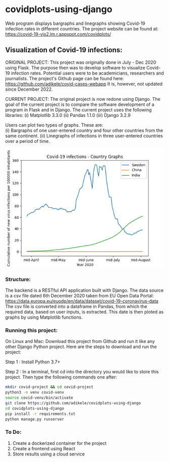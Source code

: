 # covidplots-using-django
Web program displays bargraphs and linegraphs showing Covid-19 infection rates in different countries.
The project website can be found at: https://covid-19-vis2.lm.r.appspot.com/covidplots/

## Visualization of Covid-19 infections:
ORIGINAL PROJECT: This project was originally done in July - Dec 2020 using Flask. 
The purpose then was to develop software to visualize Covid-19 infection rates. 
Potential users were to be academicians, researchers and journalists. 
The project's Github page can be found here: https://github.com/adikele/covid-cases-webapp 
It is, however, not updated since December 2022.

CURRENT PROJECT: The original project is now redone using Django.
The goal of the current project is to compare the software development of a program in Flask and in Django.
The current project uses the following libraries: (i) Matplotlib 3.3.0 (ii) Pandas 1.1.0 (iii) Django 3.2.9

Users can plot two types of graphs. These are:<br/>
(i) Bargraphs of one user-entered country and four other countries from the same continent.
(ii) Linegraphs of infections in three user-entered countries over a period of time. 

![An example of a linegraph plot using the 'Spread of Infections in Countries' link](https://github.com/adikele/covidplots-using-django/blob/master/SweChiIndia.png)

### Structure:
The backend is a RESTful API application built with Django.
The data source is a csv file dated 6th December 2020 taken from EU Open Data Portal: https://data.europa.eu/euodp/en/data/dataset/covid-19-coronavirus-data 
The csv file is converted into a dataframe in Pandas, from which the required data, based on user inputs, is extracted. 
This date is then ploted as graphs by using Matplotlib functions.


### Running this project:
On Linux and Mac: Download this project from Github and run it like any other Django Python project. Here are the steps to download and run the project:

Step 1 : Install Python 3.7+

Step 2 : In a terminal, first cd into the directory you would like to store this project. Then type the following commands one after:
```bash
mkdir covid-project && cd covid-project
python3 -m venv covid-venv
source covid-venv/bin/activate
git clone https://github.com/adikele/covidplots-using-django
cd covidplots-using-django
pip install -r requirements.txt
python manage.py runserver
```

### To Do: 
1. Create a dockerized container for the project
2. Create a frontend using React
3. Store results using a cloud service
